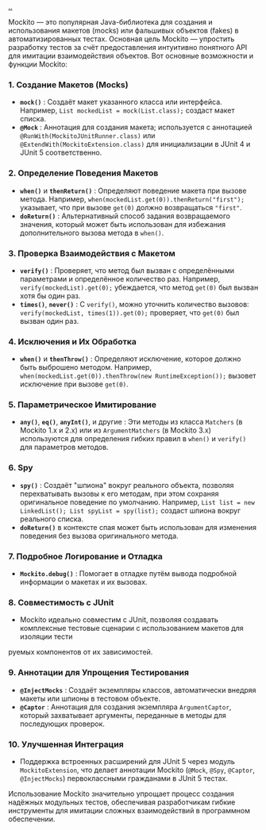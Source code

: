 [..](./README.md)

Mockito — это популярная Java-библиотека для создания и использования макетов (mocks) или фальшивых объектов (fakes) в автоматизированных тестах. Основная цель Mockito — упростить разработку тестов за счёт предоставления интуитивно понятного API для имитации взаимодействия объектов. Вот основные возможности и функции Mockito:

### 1. Создание Макетов (Mocks)
- **`mock()`** : Создаёт макет указанного класса или интерфейса. Например, `List mockedList = mock(List.class);` создаст макет списка.
- **`@Mock`** : Аннотация для создания макета; используется с аннотацией `@RunWith(MockitoJUnitRunner.class)` или `@ExtendWith(MockitoExtension.class)` для инициализации в JUnit 4 и JUnit 5 соответственно.

### 2. Определение Поведения Макетов
- **`when()`** и **`thenReturn()`** : Определяют поведение макета при вызове метода. Например, `when(mockedList.get(0)).thenReturn("first");` указывает, что при вызове `get(0)` должно возвращаться `"first"`.
- **`doReturn()`** : Альтернативный способ задания возвращаемого значения, который может быть использован для избежания дополнительного вызова метода в `when()`.

### 3. Проверка Взаимодействия с Макетом
- **`verify()`** : Проверяет, что метод был вызван с определёнными параметрами и определённое количество раз. Например, `verify(mockedList).get(0);` убеждается, что метод `get(0)` был вызван хотя бы один раз.
- **`times()`**, **`never()`** : С `verify()`, можно уточнить количество вызовов: `verify(mockedList, times(1)).get(0);` проверяет, что `get(0)` был вызван один раз.

### 4. Исключения и Их Обработка
- **`when()`** и **`thenThrow()`** : Определяют исключение, которое должно быть выброшено методом. Например, `when(mockedList.get(0)).thenThrow(new RuntimeException());` вызовет исключение при вызове `get(0)`.

### 5. Параметрическое Имитирование
- **`any()`**, **`eq()`**, **`anyInt()`**, и другие : Эти методы из класса `Matchers` (в Mockito 1.x и 2.x) или из `ArgumentMatchers` (в Mockito 3.x) используются для определения гибких правил в `when()` и `verify()` для параметров методов.

### 6. Spy
- **`spy()`** : Создаёт "шпиона" вокруг реального объекта, позволяя перехватывать вызовы к его методам, при этом сохраняя оригинальное поведение по умолчанию. Например, `List list = new LinkedList(); List spyList = spy(list);` создаст шпиона вокруг реального списка.
- **`doReturn()`** в контексте спая может быть использован для изменения поведения без вызова оригинального метода.

### 7. Подробное Логирование и Отладка
- **`Mockito.debug()`** : Помогает в отладке путём вывода подробной информации о макетах и их вызовах.

### 8. Совместимость с JUnit
- Mockito идеально совместим с JUnit, позволяя создавать комплексные тестовые сценарии с использованием макетов для изоляции тести

руемых компонентов от их зависимостей.

### 9. Аннотации для Упрощения Тестирования
- **`@InjectMocks`** : Создаёт экземпляры классов, автоматически внедряя макеты или шпионы в тестовом объекте.
- **`@Captor`** : Аннотация для создания экземпляра `ArgumentCaptor`, который захватывает аргументы, переданные в методы для последующих проверок.

### 10. Улучшенная Интеграция
- Поддержка встроенных расширений для JUnit 5 через модуль `MockitoExtension`, что делает аннотации Mockito (`@Mock`, `@Spy`, `@Captor`, `@InjectMocks`) первоклассными гражданами в JUnit 5 тестах.

Использование Mockito значительно упрощает процесс создания надёжных модульных тестов, обеспечивая разработчикам гибкие инструменты для имитации сложных взаимодействий в программном обеспечении.
